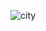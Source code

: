 ![city](https://github.com/beggarsmind/image_zoom/assets/155801465/27fe2c3e-736a-49ad-b168-e843aec6a409)
